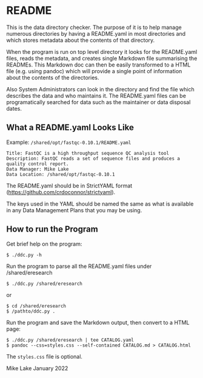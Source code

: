 # README 

This is the data directory checker. The purpose of it is to help manage 
numerous directories by having a README.yaml in most directories and which 
stores metadata about the contents of that directory.

When the program is run on top level directory it looks for the README.yaml files, 
reads the metadata, and creates single Markdown file summarising the READMEs.
This Markdown doc can then be easily transformed to a HTML file (e.g. using pandoc) 
which will provide a single point of information about the contents of the directories.

Also System Administrators can look in the directory and find the file which
describes the data and who maintains it. The README.yaml files can be programatically 
searched for data such as the maintainer or data disposal dates.

## What a README.yaml Looks Like

Example: `/shared/opt/fastqc-0.10.1/README.yaml`

    Title: FastQC is a high throughput sequence QC analysis tool
    Description: FastQC reads a set of sequence files and produces a quality control report. 
    Data Manager: Mike Lake
    Data Location: /shared/opt/fastqc-0.10.1

The README.yaml should be in StrictYAML format (https://github.com/crdoconnor/strictyaml). 

The keys used in the YAML should be named the same as what is available in any 
Data Management Plans that you may be using.

## How to run the Program

Get brief help on the program:

    $ ./ddc.py -h

Run the program to parse all the README.yaml files under /shared/eresearch

    $ ./ddc.py /shared/eresearch

or 

    $ cd /shared/eresearch
    $ /pathto/ddc.py .

Run the program and save the Markdown output, then convert to a HTML page:

    $ ./ddc.py /shared/eresearch | tee CATALOG.yaml
    $ pandoc --css=styles.css --self-contained CATALOG.md > CATALOG.html
    
The `styles.css` file is optional.

Mike Lake
January 2022

